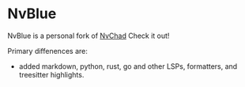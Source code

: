 # NvBlue
NvBlue is a personal fork of [NvChad](https://github.com/NvChad/NvChad)
Check it out!

Primary diffenences are:
 - added markdown, python, rust, go and other LSPs, formatters, and treesitter highlights.
